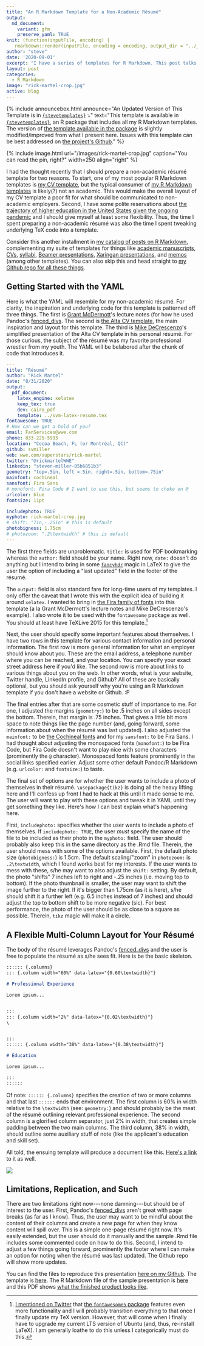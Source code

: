 ```yaml
---
title: "An R Markdown Template for a Non-Academic Résumé"
output:
  md_document:
    variant: gfm
    preserve_yaml: TRUE
knit: (function(inputFile, encoding) {
   rmarkdown::render(inputFile, encoding = encoding, output_dir = "../_posts") })
author: "steve"
date: '2020-09-01'
excerpt: "I have a series of templates for R Markdown. This post talks about my template for non-academic résumés."
layout: post
categories:
  - R Markdown
image: "rick-martel-crop.jpg"
active: blog
---
```


{% include announcebox.html announce="An Updated Version of This Template is in <a href='http://svmiller.com/stevetemplates'><code class='highlighter-rouge'>{stevetemplates}</code></a> ⤵️" text="This template is available in <a href='http://svmiller.com/stevetemplates'><code class='highlighter-rouge'>{stevetemplates}</code></a>, an R package that includes all my R Markdown templates. The version of <a href='http://svmiller.com/stevetemplates/reference/resume.html'>the template available in the package</a> is slightly modified/improved from what I present here. Issues with this template can be best addressed on <a href='https://github.com/svmiller/stevetemplates'>the project's Github</a>." %}


{% include image.html url="/images/rick-martel-crop.jpg" caption="You can read the pin, right?" width=250 align="right" %}

<style>
img[src*='#center'] { 
    display: block;
    margin: auto;
}
</style>



I had the thought recently that I should prepare a non-academic résumé template for two reasons. To start, one of my most popular R Markdown templates is [my CV template](http://svmiller.com/blog/2016/03/svm-r-markdown-cv/), but the typical consumer of [my R Markdown templates](https://github.com/svmiller/svm-r-markdown-templates) is likely(?) not an academic. This would make the overall layout of my CV template a poor fit for what should be communicated to non-academic employers. Second, I have some polite reservations about [the trajectory of higher education in the United States given the ongoing pandemic](https://www.nature.com/articles/d41586-020-01518-y) and I should give myself at least some flexibility. Thus, the time I spent preparing a non-academic résumé was also the time I spent tweaking underlying TeX code into a template.

Consider this another installment in [my catalog of posts on R Markdown](http://svmiller.com/categories/#R%20Markdown), complementing my suite of templates for things like [academic manuscripts](http://svmiller.com/blog/2016/02/svm-r-markdown-manuscript/), [CVs](http://svmiller.com/blog/2016/03/svm-r-markdown-cv/), [syllabi](http://svmiller.com/blog/2016/07/r-markdown-syllabus/), [Beamer presentations](http://svmiller.com/blog/2019/08/r-markdown-template-beamer-presentations/), [Xaringan presentations](http://svmiller.com/blog/2018/02/r-markdown-xaringan-theme/), and [memos](http://svmiller.com/blog/2019/06/r-markdown-memo-template/) (among other templates). You can also skip this and head straight to [my Github repo for all these things](https://github.com/svmiller/svm-r-markdown-templates).

## Getting Started with the YAML

Here is what the YAML will resemble for my non-academic résumé. For clarity, the inspiration and underlying code for this template is patterned off three things. The first is [Grant McDermott](https://grantmcdermott.com/)'s lecture notes (for how he used Pandoc's [fenced_divs](https://pandoc.org/MANUAL.html#extension-fenced_divs). The second is [the Alta CV template](https://github.com/liantze/AltaCV), the main inspiration and layout for this template. The third is [Mike DeCrescenzo](https://mikedecr.github.io/)'s simplified presentation of the Alta CV template in his personal résumé. For those curious, the subject of the résumé was my favorite professional wrestler from my youth. The YAML will be belabored after the chunk of code that introduces it.

```yaml
---
title: "Résumé"
author: "Rick Martel"
date: "8/31/2020"
output: 
  pdf_document:
    latex_engine: xelatex
    keep_tex: true
    dev: cairo_pdf
    template: ../svm-latex-resume.tex
fontawesome: TRUE
# How can we get a hold of you?
email: FanServices@wwe.com
phone: 833-225-5993
location: "Cocoa Beach, FL (or Montréal, QC)"
github: svmiller
web: wwe.com/superstars/rick-martel
twitter: "@rickmartelWWE"
linkedin: "steven-miller-05b6851b3"
geometry: "top=.5in, left =.5in, right=.5in, bottom=.75in"
mainfont: cochineal
sansfont: Fira Sans
# monofont: Fira Code # I want to use this, but seems to choke on @
urlcolor: blue
fontsize: 11pt

includephoto: TRUE
myphoto: rick-martel-crop.jpg
# shift: "7in,-.25in" # this is default
photobigness: 1.75cm
# photozoom: ".2\textwidth" # this is default
---
```

The first three fields are unproblematic. `title:` is used for PDF bookmarking whereas the `author:` field should be your name. Right now, `date:` doesn't do anything but I intend to bring in some [`fancyhdr`](https://ctan.org/pkg/fancyhdr?lang=en) magic in LaTeX to give the user the option of including a "last updated" field in the footer of the résumé.

The `output:` field is also standard fare for long-time users of my templates. I only offer the caveat that I wrote this with the explicit idea of building it around `xelatex`. I wanted to bring in [the Fira family of fonts](https://fonts.google.com/specimen/Fira+Sans) into this template (a la Grant McDermott's lecture notes and Mike DeCrescenzo's example). I also wrote it to be used with the `fontawesome` package as well. You should at least have TeXLive 2015 for this template.[^fontawesome5]

[^fontawesome5]: [I mentioned on Twitter](https://twitter.com/stevenvmiller/status/1298645134469476354) that [the `fontawesome5` package](http://mirrors.ibiblio.org/CTAN/fonts/fontawesome5/doc/fontawesome5.pdf) features even more functionality and I will probably transition everything to that once I finally update my TeX version. However, that will come when I finally have to upgrade my current LTS version of Ubuntu (and, thus, re-install LaTeX). I am generally loathe to do this unless I categorically must do this.

Next, the user should specify some important features about themselves. I have two rows in this template for various contact information and personal information. The first row is more general information for what an employer should know about you. These are the email address, a telephone number where you can be reached, and your location. You can specify your exact street address here if you'd like. The second row is more about links to various things about you on the web. In other words, what is your website, Twitter handle, LinkedIn profile, and Github? All of these are basically optional, but you should ask yourself why you're using an R Markdown template if you don't have a website or Github. :P

The final entries after that are some cosmetic stuff of importance to me. For one, I adjusted the margins (`geometry:`) to be .5 inches on all sides except the bottom. Therein, that margin is .75 inches. That gives a little bit more space to note things like the page number (and, going forward, some information about when the résumé was last updated). I also adjusted the `mainfont:` to be [the Cochineal fonts](https://ctan.org/pkg/cochineal?lang=en) and for my `sansfont:` to be Fira Sans. I had thought about adjusting the monospaced fonts (`monofont:`) to be Fira Code, but Fira Code doesn't want to play nice with some characters (prominently the `@` character). Monospaced fonts feature prominently in the social links specified earlier. Adjust some other default Pandoc/R Markdown (e.g. `urlcolor:` and `fontsize:`) to taste.

The final set of options are for whether the user wants to include a photo of themselves in their résumé. `\usepackage{tikz}` is doing all the heavy lifting here and I'll confess up front I had to hack at this until it made sense to me. The user will want to play with these options and tweak it in YAML until they get something they like. Here's how I can best explain what's happening here.

First, `includephoto:` specifies whether the user wants to include a photo of themselves. If `includephoto: TRUE`, the user *must* specify the name of the file to be included as their photo in the `myphoto:` field. The user should probably also keep this in the same directory as the .Rmd file. Therein, the user should mess with some of the options available. First, the default photo size (`photobigness:`) is 1.5cm. The default scaling/"zoom" in `photozoom:` is `.2\textwidth`, which I found works best for my interests. If the user wants to mess with these, s/he may want to also adjust the `shift:` setting. By default, the photo "shifts" 7 inches left to right and -.25 inches (i.e. moving top to bottom). If the photo thumbnail is smaller, the user may want to shift the image further to the right. If it's bigger than 1.75cm (as it is here), s/he should shift it a further left (e.g. 6.5 inches instead of 7 inches) and should adjust the top to bottom shift to be more negative (sic). For best performance, the photo of the user should be as close to a square as possible. Therein, `tikz` magic will make it a circle.


## A Flexible Multi-Column Layout for Your Résumé

The body of the résumé leverages Pandoc's [fenced_divs](https://pandoc.org/MANUAL.html#extension-fenced_divs) and the user is free to populate the résumé as s/he sees fit. Here is be the basic skeleton.

```markdown
:::::: {.columns}
::: {.column width="60%" data-latex="{0.60\textwidth}"}

# Professional Experience

Lorem ipsum...


:::
::: {.column width="2%" data-latex="{0.02\textwidth}"}
\


:::
:::::: {.column width="38%" data-latex="{0.38\textwidth}"}

# Education

Lorem ipsum...

:::
::::::

```

Of note: `:::::: {.columns}` specifies the creation of two or more columns and that last `::::::` ends that environment. The first column is 60% in width relative to the `\textwidth` (see: `geometry:`) and should probably be the meat of the résumé outlining relevant professional experience. The second column is a glorified column separator, just 2% in width, that creates simple padding between the two main columns. The third column, 38% in width, should outline some auxiliary stuff of note (like the applicant's education and skill set).

All told, the ensuing template will produce a document like this. [Here's a link](https://github.com/svmiller/svm-r-markdown-templates/blob/master/resume-example/svm-resume-example.pdf) to it as well.



![](../../../../../../images/rick-martel-fake-cv-svm-rmarkdown-resume.png#center)


## Limitations, Replication, and Such

There are two limitations right now---none damning---but should be of interest to the user. First,  Pandoc's [fenced_divs](https://pandoc.org/MANUAL.html#extension-fenced_divs) aren't great with page breaks (as far as I know). Thus, the user may want to be mindful about the content of their columns and create a new page for when they know content will spill over. This is a simple one-page résumé right now. It's easily extended, but the user should do it manually and the sample .Rmd file includes some commented code on how to do this. Second, I intend to adjust a few things going forward, prominently the footer where I can make an option for noting when the résumé was last updated. The Github repo will show more updates.

You can find the files to reproduce this presentation [here on my Github](https://github.com/svmiller/svm-r-markdown-templates/tree/master/resume-example). The template is [here](https://github.com/svmiller/svm-r-markdown-templates/blob/master/svm-latex-resume.tex). The R Markdown file of the sample presentation is [here](https://github.com/svmiller/svm-r-markdown-templates/blob/master/resume-example/svm-resume-example.Rmd) and this PDF shows [what the finished product looks like](https://github.com/svmiller/svm-r-markdown-templates/blob/master/resume-example/svm-resume-example.pdf). 


